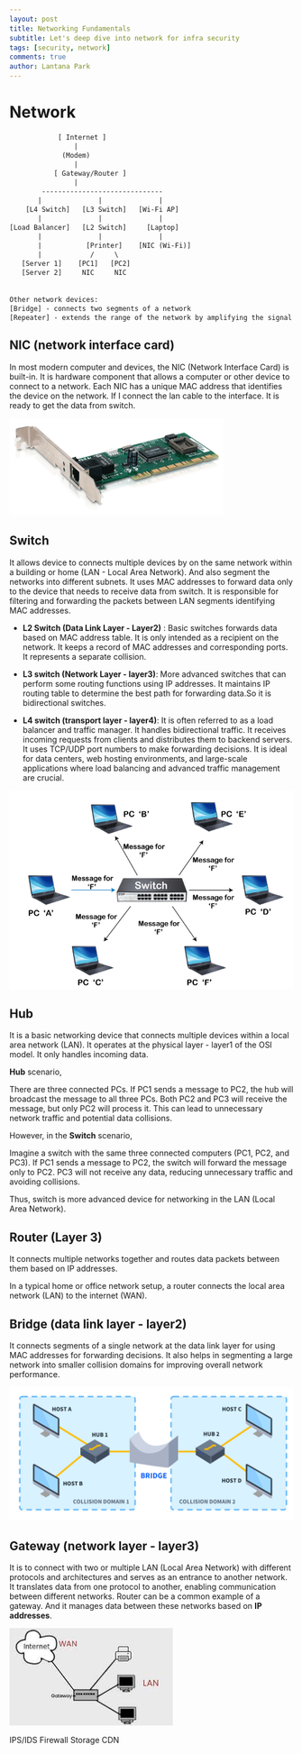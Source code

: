 ```yaml
---
layout: post
title: Networking Fundamentals
subtitle: Let's deep dive into network for infra security
tags: [security, network]
comments: true
author: Lantana Park
---
```


# Network

```
            [ Internet ]
                |
             (Modem)
                |
           [ Gateway/Router ]
                |
        ------------------------------
       |              |              |
    [L4 Switch]   [L3 Switch]   [Wi-Fi AP]
       |              |              |
[Load Balancer]   [L2 Switch]     [Laptop]
       |              |              |
       |           [Printer]    [NIC (Wi-Fi)]
       |            /     \
   [Server 1]    [PC1]   [PC2]
   [Server 2]     NIC     NIC


Other network devices:
[Bridge] - connects two segments of a network
[Repeater] - extends the range of the network by amplifying the signal
```

## NIC (network interface card)

In most modern computer and devices, the NIC (Network Interface Card) is built-in. It is hardware component that allows a computer or other device to connect to a network. Each NIC has a unique MAC address that identifies the device on the network. If I connect the lan cable to the interface. It is ready to get the data from switch.

![network](../assets/img/network/pci-adapter-01.png)

## Switch

It allows device to connects multiple devices by on the same network within a building or home (LAN - Local Area Network). And also segment the networks into different subnets. It uses MAC addresses to forward data only to the device that needs to receive data from switch. It is responsible for filtering and forwarding the packets between LAN segments identifying MAC addresses.

- **L2 Switch (Data Link Layer - Layer2)** : Basic switches forwards data based on MAC address table. It is only intended as a recipient on the network. It keeps a record of MAC addresses and corresponding ports. It represents a separate collision.

- **L3 switch (Network Layer - layer3)**: More advanced switches that can perform some routing functions using IP addresses. It maintains IP routing table to determine the best path for forwarding data.So it is bidirectional switches.

- **L4 switch (transport layer - layer4)**: It is often referred to as a load balancer and traffic manager. It handles bidirectional traffic. It receives incoming requests from clients and distributes them to backend servers. It uses TCP/UDP port numbers to make forwarding decisions. It is ideal for data centers, web hosting environments, and large-scale applications where load balancing and advanced traffic management are crucial.

![switch](../assets/img/network/switch-vs-router2.png)

## Hub

It is a basic networking device that connects multiple devices within a local area network (LAN).
It operates at the physical layer - layer1 of the OSI model. It only handles incoming data.

**Hub** scenario,

There are three connected PCs. If PC1 sends a message to PC2, the hub will broadcast the message to all three PCs. Both PC2 and PC3 will receive the message, but only PC2 will process it. This can lead to unnecessary network traffic and potential data collisions.

However, in the **Switch** scenario,

Imagine a switch with the same three connected computers (PC1, PC2, and PC3). If PC1 sends a message to PC2, the switch will forward the message only to PC2. PC3 will not receive any data, reducing unnecessary traffic and avoiding collisions.

Thus, switch is more advanced device for networking in the LAN (Local Area Network).

## Router (Layer 3)

It connects multiple networks together and routes data packets between them based on IP addresses.

In a typical home or office network setup, a router connects the local area network (LAN) to the internet (WAN).

## Bridge (data link layer - layer2)

It connects segments of a single network at the data link layer for using MAC addresses for forwarding decisions. It also helps in segmenting a large network into smaller collision domains for improving overall network performance.

![bridge](../assets/img/network/What-is-a-Network-Bridge-Diagram.jpg)

## Gateway (network layer - layer3)

It is to connect with two or multiple LAN (Local Area Network) with different protocols and architectures and serves as an entrance to another network. It translates data from one protocol to another, enabling communication between different networks. Router can be a common example of a gateway. And it manages data between these networks based on **IP addresses**.

![gateway](<../assets/img/network/images%20(1).jpeg>)

IPS/IDS
Firewall
Storage
CDN
